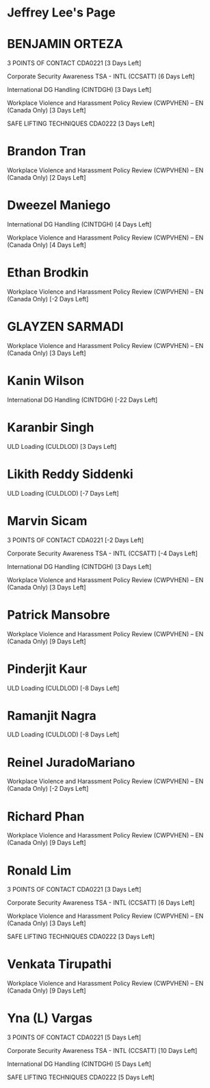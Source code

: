 # Jeffrey Lee's Page




# BENJAMIN ORTEZA


3 POINTS OF CONTACT CDA0221 [3 Days Left]

Corporate Security Awareness TSA - INTL (CCSATT) [6 Days Left]

International DG Handling (CINTDGH) [3 Days Left]

Workplace Violence and Harassment Policy Review (CWPVHEN) – EN (Canada Only) [3 Days Left]

SAFE LIFTING TECHNIQUES CDA0222 [3 Days Left]



# Brandon Tran


Workplace Violence and Harassment Policy Review (CWPVHEN) – EN (Canada Only) [2 Days Left]



# Dweezel Maniego


International DG Handling (CINTDGH) [4 Days Left]

Workplace Violence and Harassment Policy Review (CWPVHEN) – EN (Canada Only) [4 Days Left]



# Ethan Brodkin


Workplace Violence and Harassment Policy Review (CWPVHEN) – EN (Canada Only) [-2 Days Left]



# GLAYZEN SARMADI


Workplace Violence and Harassment Policy Review (CWPVHEN) – EN (Canada Only) [3 Days Left]



# Kanin Wilson


International DG Handling (CINTDGH) [-22 Days Left]



# Karanbir Singh


ULD Loading (CULDLOD) [3 Days Left]



# Likith Reddy Siddenki


ULD Loading (CULDLOD) [-7 Days Left]



# Marvin Sicam


3 POINTS OF CONTACT CDA0221 [-2 Days Left]

Corporate Security Awareness TSA - INTL (CCSATT) [-4 Days Left]

International DG Handling (CINTDGH) [3 Days Left]

Workplace Violence and Harassment Policy Review (CWPVHEN) – EN (Canada Only) [3 Days Left]



# Patrick Mansobre


Workplace Violence and Harassment Policy Review (CWPVHEN) – EN (Canada Only) [9 Days Left]



# Pinderjit Kaur


ULD Loading (CULDLOD) [-8 Days Left]



# Ramanjit Nagra


ULD Loading (CULDLOD) [-8 Days Left]



# Reinel JuradoMariano


Workplace Violence and Harassment Policy Review (CWPVHEN) – EN (Canada Only) [-2 Days Left]



# Richard Phan


Workplace Violence and Harassment Policy Review (CWPVHEN) – EN (Canada Only) [9 Days Left]



# Ronald Lim


3 POINTS OF CONTACT CDA0221 [3 Days Left]

Corporate Security Awareness TSA - INTL (CCSATT) [6 Days Left]

Workplace Violence and Harassment Policy Review (CWPVHEN) – EN (Canada Only) [3 Days Left]

SAFE LIFTING TECHNIQUES CDA0222 [3 Days Left]



# Venkata Tirupathi


Workplace Violence and Harassment Policy Review (CWPVHEN) – EN (Canada Only) [9 Days Left]



# Yna (L) Vargas


3 POINTS OF CONTACT CDA0221 [5 Days Left]

Corporate Security Awareness TSA - INTL (CCSATT) [10 Days Left]

International DG Handling (CINTDGH) [5 Days Left]

SAFE LIFTING TECHNIQUES CDA0222 [5 Days Left]



